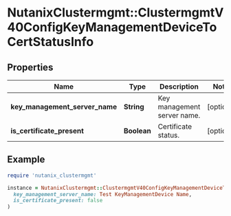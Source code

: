# NutanixClustermgmt::ClustermgmtV40ConfigKeyManagementDeviceToCertStatusInfo

## Properties

| Name | Type | Description | Notes |
| ---- | ---- | ----------- | ----- |
| **key_management_server_name** | **String** | Key management server name. | [optional] |
| **is_certificate_present** | **Boolean** | Certificate status. | [optional] |

## Example

```ruby
require 'nutanix_clustermgmt'

instance = NutanixClustermgmt::ClustermgmtV40ConfigKeyManagementDeviceToCertStatusInfo.new(
  key_management_server_name: Test KeyManagementDevice Name,
  is_certificate_present: false
)
```

